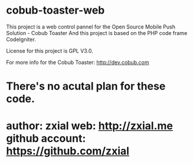 cobub-toaster-web
============
This project is a web control pannel for the Open Source Mobile Push Solution - Cobub Toaster
And this project is based on the PHP code frame CodeIgniter.

License for this project is GPL V3.0.

For more info for the Cobub Toaster: http://dev.cobub.com

There's no acutal plan for these code.
============
author: zxial
web: http://zxial.me
github account: https://github.com/zxial
=============
